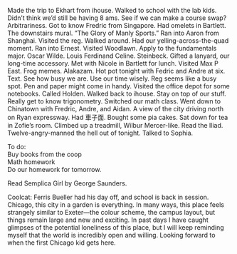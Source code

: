Made the trip to Ekhart from ihouse. Walked to school with the lab kids. Didn’t think we’d still be having 8 ams. See if we can make a course swap? Arbitrariness. Got to know Fredric from Singapore. Had omelets in Bartlett. The downstairs mural. “The Glory of Manly Sports.” Ran into Aaron from Shanghai. Visited the reg. Walked around. Had our yelling-across-the-quad moment. Ran into Ernest. Visited Woodlawn. Apply to the fundamentals major. Oscar Wilde. Louis Ferdinand Celine. Steinbeck. Gifted a lanyard, our long-time accessory. Met with Nicole in Bartlett for lunch. Visited Max P East. Frog memes. Alakazam. Hot pot tonight with Fedric and Andre at six. Text. See how busy we are. Use our time wisely. Reg seems like a busy spot. Pen and paper might come in handy. Visited the office depot for some notebooks. Called Holden. Walked back to ihouse. Stay on top of our stuff. Really get to know trigonometry. Switched our math class. Went down to Chinatown with Fredric, Andre, and Aidan. A view of the city driving north on Ryan expressway. Had 車子面. Bought some pia cakes. Sat down for tea in Zofie’s room. Climbed up a treadmill, Wilbur Mercer-like. Read the Iliad. Twelve-angry-manned the hell out of tonight. Talked to Sophia. 

To do:  
Buy books from the coop  
Math homework  
Do our homework for tomorrow.

Read Semplica Girl by George Saunders. 

Coolcat: Ferris Bueller had his day off, and school is back in session. Chicago, this city in a garden is everything. In many ways, this place feels strangely similar to Exeter—the colour scheme, the campus layout, but things remain large and new and exciting. In past days I have caught glimpses of the potential loneliness of this place, but I will keep reminding myself that the world is incredibly open and willing. Looking forward to when the first Chicago kid gets here.